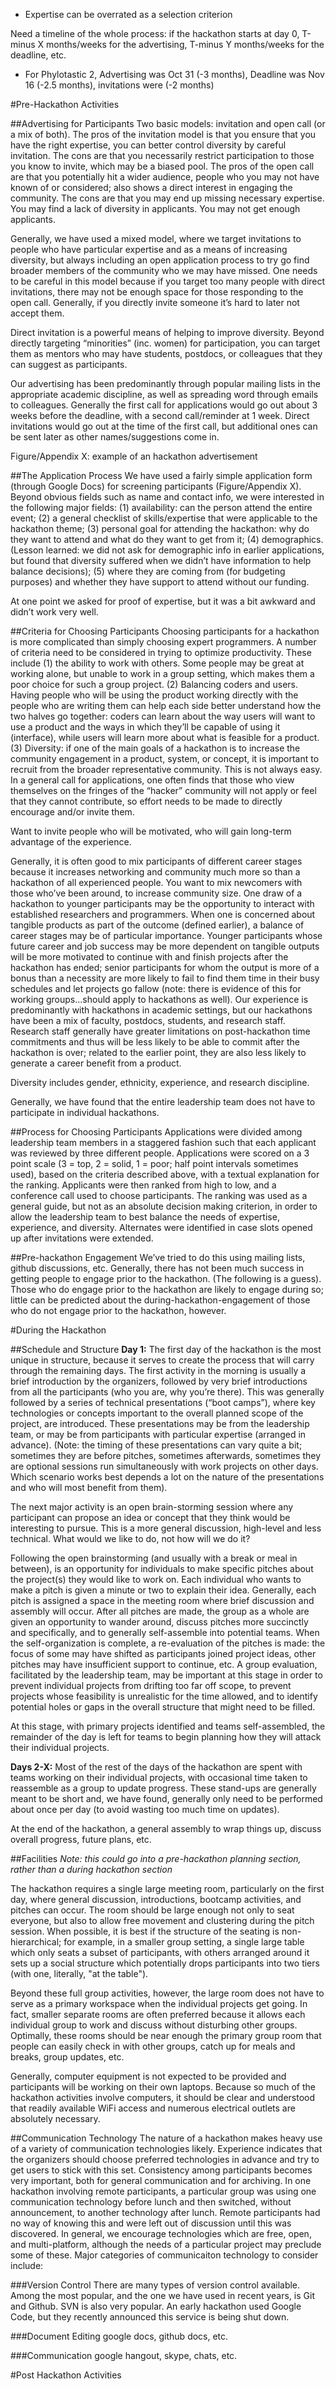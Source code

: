 * Expertise can be overrated as a selection criterion

Need a timeline of the whole process: if the hackathon starts at day 0, T-minus X months/weeks for the advertising, T-minus Y months/weeks for the deadline, etc.

* For Phylotastic 2, Advertising was Oct 31 (-3 months), Deadline was Nov 16 (-2.5 months), invitations were (-2 months)

#Pre-Hackathon Activities

##Advertising for Participants
Two basic models: invitation and open call (or a mix of both). The pros of the invitation model is that you ensure that you have the right expertise, you can better control diversity by careful invitation. The cons are that you necessarily restrict participation to those you know to invite, which may be a biased pool. The pros of the open call are that you potentially hit a wider audience, people who you may not have known of or considered; also shows a direct interest in engaging the community. The cons are that you may end up missing necessary expertise. You may find a lack of diversity in applicants. You may not get enough applicants.

Generally, we have used a mixed model, where we target invitations to people who have particular expertise and as a means of increasing diversity, but always including an open application process to try go find broader members of the community who we may have missed. One needs to be careful in this model because if you target too many people with direct invitations, there may not be enough space for those responding to the open call. Generally, if you directly invite someone it’s hard to later not accept them.

Direct invitation is a powerful means of helping to improve diversity. Beyond directly targeting “minorities” (inc. women) for participation, you can target them as mentors who may have students, postdocs, or colleagues that they can suggest as participants. 

Our advertising has been predominantly through popular mailing lists in the appropriate academic discipline, as well as spreading word through emails to colleagues. Generally the first call for applications would go out about 3 weeks before the deadline, with a second call/reminder at 1 week. Direct invitations would go out at the time of the first call, but additional ones can be sent later as other names/suggestions come in.

Figure/Appendix X: example of an hackathon advertisement

##The Application Process
We have used a fairly simple application form (through Google Docs) for screening participants (Figure/Appendix X). Beyond obvious fields such as name and contact info, we were interested in the following major fields: (1) availability: can the person attend the entire event; (2) a general checklist of skills/expertise that were applicable to the hackathon theme; (3) personal goal for attending the hackathon: why do they want to attend and what do they want to get from it; (4) demographics. (Lesson learned: we did not ask for demographic info in earlier applications, but found that diversity suffered when we didn’t have information to help balance decisions); (5) where they are coming from (for budgeting purposes) and whether they have support to attend without our funding.

At one point we asked for proof of expertise, but it was a bit awkward and didn’t work very well. 

##Criteria for Choosing Participants
Choosing participants for a hackathon is more complicated than simply choosing expert programmers. A number of criteria need to be considered in trying to optimize productivity. These include (1) the ability to work with others. Some people may be great at working alone, but unable to work in a group setting, which makes them a poor choice for such a group project. (2) Balancing coders and users. Having people who will be using the product working directly with the people who are writing them can help each side better understand how the two halves go together: coders can learn about the way users will want to use a product and the ways in which they’ll be capable of using it (interface), while users will learn more about what is feasible for a product. (3) Diversity: if one of the main goals of a hackathon is to increase the community engagement in a product, system, or concept, it is important to recruit from the broader representative community. This is not always easy. In a general call for applications, one often finds that those who view themselves on the fringes of the “hacker” community will not apply or feel that they cannot contribute, so effort needs to be made to directly encourage and/or invite them. 

Want to invite people who will be motivated, who will gain long-term advantage of the experience. 

Generally, it is often good to mix participants of different career stages because it increases networking and community much more so than a hackathon of all experienced people. You want to mix newcomers with those who’ve been around, to increase community size. One draw of a hackathon to younger participants may be the opportunity to interact with established researchers and programmers. When one is concerned about tangible products as part of the outcome (defined earlier), a balance of career stages may be of particular importance. Younger participants whose future career and job success may be more dependent on tangible outputs will be more motivated to continue with and finish projects after the hackathon has ended; senior participants for whom the output is more of a bonus than a necessity are more likely to fail to find them time in their busy schedules and let projects go fallow (note: there is evidence of this for working groups...should apply to hackathons as well). Our experience is predominantly with hackathons in academic settings, but our hackathons have been a mix of faculty, postdocs, students, and research staff. Research staff generally have greater limitations on post-hackathon time commitments and thus will be less likely to be able to commit after the hackathon is over; related to the earlier point, they are also less likely to generate a career benefit from a product.

Diversity includes gender, ethnicity, experience, and research discipline.

Generally, we have found that the entire leadership team does not have to participate in individual hackathons. 

##Process for Choosing Participants
Applications were divided among leadership team members in a staggered fashion such that each applicant was reviewed by three different people. Applications were scored on a 3 point scale (3 = top, 2 = solid, 1 = poor; half point intervals sometimes used), based on the criteria described above, with a textual explanation for the ranking. Applicants were then ranked from high to low, and a conference call used to choose participants. The ranking was used as a general guide, but not as an absolute decision making criterion, in order to allow the leadership team to best balance the needs of expertise, experience, and diversity. Alternates were identified in case slots opened up after invitations were extended. 

##Pre-hackathon Engagement
We’ve tried to do this using mailing lists, github discussions, etc. Generally, there has not been much success in getting people to engage prior to the hackathon. (The following is a guess). Those who do engage prior to the hackathon are likely to engage during so; little can be predicted about the during-hackathon-engagement of those who do not engage prior to the hackathon, however.

#During the Hackathon

##Schedule and Structure
**Day 1:** The first day of the hackathon is the most unique in structure, because it serves to create the process that will carry through the remaining days. The first activity in the morning is usually a brief introduction by the organizers, followed by very brief introductions from all the participants (who you are, why you’re there). This was generally followed by a series of technical presentations (“boot camps”), where key technologies or concepts important to the overall planned scope of the project, are introduced. These presentations may be from the leadership team, or may be from participants with particular expertise (arranged in advance). (Note: the timing of these presentations can vary quite a bit; sometimes they are before pitches, sometimes afterwards, sometimes they are optional sessions run simultaneously with work projects on other days. Which scenario works best depends a lot on the nature of the presentations and who will most benefit from them).

The next major activity is an open brain-storming session where any participant can propose an idea or concept that they think would be interesting to pursue. This is a more general discussion, high-level and less technical. What would we like to do, not how will we do it? 

Following the open brainstorming (and usually with a break or meal in between), is an opportunity for individuals to make specific pitches about the project(s) they would like to work on. Each individual who wants to make a pitch is given a minute or two to explain their idea. Generally, each pitch is assigned a space in the meeting room where brief discussion and assembly will occur. After all pitches are made, the group as a whole are given an opportunity to wander around, discuss pitches more succinctly and specifically, and to generally self-assemble into potential teams. When the self-organization is complete, a re-evaluation of the pitches is made: the focus of some may have shifted as participants joined project ideas, other pitches may have insufficient support to continue, etc. A group evaluation, facilitated by the leadership team, may be important at this stage in order to prevent individual projects from drifting too far off scope, to prevent projects whose feasibility is unrealistic for the time allowed, and to identify potential holes or gaps in the overall structure that might need to be filled. 

At this stage, with primary projects identified and teams self-assembled, the remainder of the day is left for teams to begin planning how they will attack their individual projects.

**Days 2-X:** Most of the rest of the days of the hackathon are spent with teams working on their individual projects, with occasional time taken to reassemble as a group to update progress. These stand-ups are generally meant to be short and, we have found, generally only need to be performed about once per day (to avoid wasting too much time on updates).

At the end of the hackathon, a general assembly to wrap things up, discuss overall progress, future plans, etc.

##Facilities
*Note: this could go into a pre-hackathon planning section, rather than a during hackathon section*

The hackathon requires a single large meeting room, particularly on the first day, where general discussion, introductions, bootcamp activities, and pitches can occur. The room should be large enough not only to seat everyone, but also to allow free movement and clustering during the pitch session. When possible, it is best if the structure of the seating is non-hierarchical; for example, in a smaller group setting, a single large table which only seats a subset of participants, with others arranged around it sets up a social structure which potentially drops participants into two tiers (with one, literally, "at the table"). 

Beyond these full group activities, however, the large room does not have to serve as a primary workspace when the individual projects get going. In fact, smaller separate rooms are often preferred because it allows each individual group to work and discuss without disturbing other groups. Optimally, these rooms should be near enough the primary group room that people can easily check in with other groups, catch up for meals and breaks, group updates, etc.

Generally, computer equipment is not expected to be provided and participants will be working on their own laptops. Because so much of the hackathon activities involve computers, it should be clear and understood that readily available WiFi access and numerous electrical outlets are absolutely necessary.

##Communication Technology
The nature of a hackathon makes heavy use of a variety of communication technologies likely. Experience indicates that the organizers should choose preferred technologies in advance and try to get users to stick with this set. Consistency among participants becomes very important, both for general communication and for archiving. In one hackathon involving remote participants, a particular group was using one communication technology before lunch and then switched, without announcement, to another technology after lunch. Remote participants had no way of knowing this and were left out of discussion until this was discovered. In general, we encourage technologies which are free, open, and multi-platform, although the needs of a particular project may preclude some of these. Major categories of communicaiton technology to consider include:

###Version Control
There are many types of version control available. Among the most popular, and the one we have used in recent years, is Git and Github. SVN is also very popular. An early hackathon used Google Code, but they recently announced this service is being shut down.

###Document Editing
google docs, github docs, etc.

###Communication
google hangout, skype, chats, etc.

#Post Hackathon Activities
